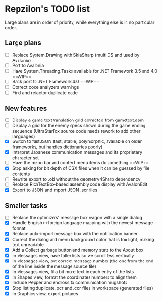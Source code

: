 # Repzilon's TODO list
Large plans are in order of priority, while everything else is in no particular order.

## Large plans
- [ ] Replace System.Drawing with SkiaSharp (multi OS and used by Avalonia)
- [ ] Port to Avalonia
- [ ] Have System.Threading.Tasks available for .NET Framework 3.5 and 4.0 ==WIP==
- [ ] Back port to .NET Framework 4.0 ==WIP==
- [ ] Correct code analyzers warnings
- [ ] Find and refactor duplicate code

## New features
- [ ] Display a game text translation grid extracted from gametext.asm
- [ ] Display a grid for the enemy specs shown during the game ending sequence (UltraStarFox source code needs rework to add other languages)
- [x] Switch to fastJSON (fast, stable, polymorphic, available on older frameworks, but handles dictionaries poorly)
- [x] Interpret Japanese communication messages and its proprietary character set
- [ ] Have the menu bar and context menu items do something ==WIP==
- [x] Stop asking for bit depth of CGX files when it can be guessed by file contents
- [ ] Rewrite export to .obj without the geometry4Sharp dependency
- [ ] Replace RichTextBox-based assembly code display with AvalonEdit
- [x] Export to JSON and import JSON .scr files

## Smaller tasks
- [ ] Replace the optimizers' message box wagon with a single dialog
- [x] Handle English<->foreign language mapping with the newest message format
- [x] Replace auto-import message box with the notification banner
- [x] Correct the dialog and menu background color that is too light, making text unreadable
- [x] Add a Collect garbage button and memory stats to the About box
- [x] In Messages view, have taller lists so we scroll less vertically
- [x] In Messages view, put correct message number (the one from the end of the line inside the message source file)
- [x] In Messages view, fit a bit more text in each entry of the lists
- [x] In Shapes view, format the coordinates numbers to align them
- [x] Include Pepper and Andross to communication mugshots
- [x] Stop listing duplicate .pcr and .ccr files in workspace (generated files)
- [x] In Graphics view, export pictures
